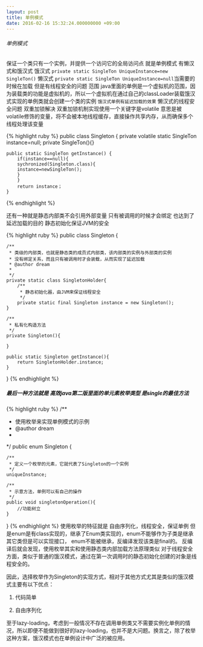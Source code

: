 ```yaml
---
layout: post
title: 单例模式
date: 2016-02-16 15:32:24.000000000 +09:00
---
```



###### 单例模式
保证一个类只有一个实例，并提供一个访问它的全局访问点 就是单例模式
有懒汉式和饿汉式
饿汉式 `private static SingleTon UniqueInstance=new SingleTon()`
懒汉式 `private static SingleTon UniqueInstance=null`当需要的时候在加载 但是有线程安全的问题
范围 java里面的单例是一个虚拟机的范围，因为装载类的功能是虚拟机的，所以一个虚拟机在通过自己的classLoader装载饿汉式实现的单例类就会创建一个类的实例
`饿汉式单例有延迟加载的效果`
懒汉式的线程安全问题
双重加锁解决
双重加锁机制实现使用一个关键字是volatile 意思是被volatile修饰的变量，将不会被本地线程缓存，直接操作共享内存，从而确保多个线程处理该变量

{% highlight ruby %}
public class Singleton {
    private volatile static SingleTon instance=null;
    private SingleTon(){}

    public static SingleTon getInstance() {
        if(instance==null){
        sychronized(Singleton.class){
        instance=newSingleTon();
        }
        }
        return instance；
    }
{% endhighlight %}

还有一种就是静态内部类不会引用外部变量 只有被调用的时候才会绑定 也达到了延迟加载的目的 静态初始化保证JVM的安全

{% highlight ruby %}
public class Singleton {

	/**
	 * 类级的内部类，也就是静态类的成员式内部类，该内部类的实例与外部类的实例
	 * 没有绑定关系，而且只有被调用时才会装载，从而实现了延迟加载
	 * @author dream
	 *
	 */
	private static class SingletonHolder{
		/**
		 * 静态初始化器，由JVM来保证线程安全
		 */
		private static final Singleton instance = new Singleton();
	}
	
	/**
	 * 私有化构造方法
	 */
	private Singleton(){
		
	}
	
	public static Singleton getInstance(){
		return SingletonHolder.instance;
	}
}
{% endhighlight %}
#####  最后一种方法就是 高效java第二版里面的单元素枚举类型 是single的最佳方法

{% highlight ruby %}
/**
 * 使用枚举来实现单例模式的示例
 * @author dream
 *
 */
public enum Singleton {

	/**
	 * 定义一个枚举的元素，它就代表了Singleton的一个实例
	 */
	uniqueInstance;
	
	/**
	 * 示意方法，单例可以有自己的操作
	 */
	public void singletonOperation(){
		//功能树立
	}
}
{% endhighlight %}
使用枚举的特征就是 自由序列化，线程安全，保证单例 但是enum是有class实现的，继承了Enum类实现的，enum不能够作为子类是继承其它类但是可以实现接口， enum不能被继承，反编译发现该类是final的。
反编译后就会发现，使用枚举其实和使用静态类内部加载方法原理类似
对于线程安全方面，类似于普通的饿汉模式，通过在第一次调用时的静态初始化创建的对象是线程安全的。

因此，选择枚举作为Singleton的实现方式，相对于其他方式尤其是类似的饿汉模式主要有以下优点：

1. 代码简单

2. 自由序列化

至于lazy-loading，考虑到一般情况不存在调用单例类又不需要实例化单例的情况，所以即便不能做到很好的lazy-loading，也并不是大问题。换言之，除了枚举这种方案，饿汉模式也在单例设计中广泛的被应用。

